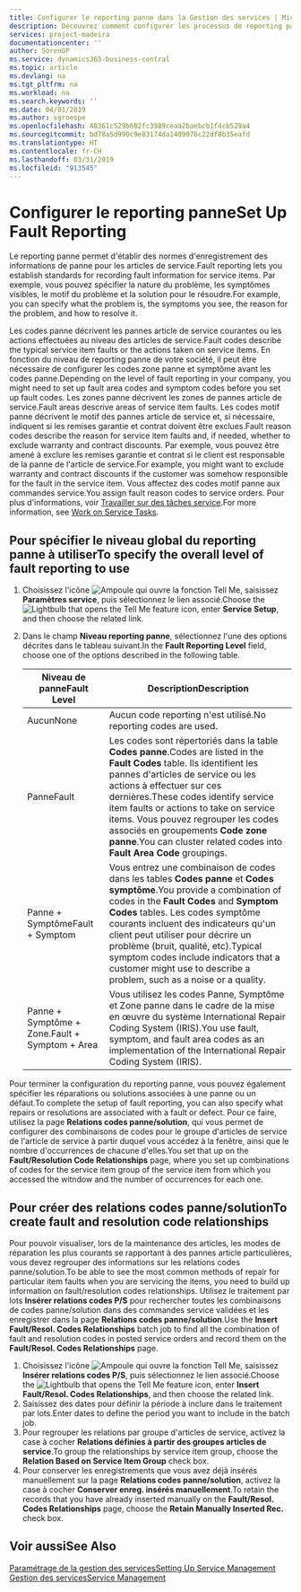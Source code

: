 ```yaml
---
title: Configurer le reporting panne dans la Gestion des services | Microsoft Docs
description: Découvrez comment configurer les processus de reporting panne.
services: project-madeira
documentationcenter: ''
author: SorenGP
ms.service: dynamics365-business-central
ms.topic: article
ms.devlang: na
ms.tgt_pltfrm: na
ms.workload: na
ms.search.keywords: ''
ms.date: 04/01/2019
ms.author: sgroespe
ms.openlocfilehash: 48361c529b682fc3989ceaa2baebcb1f4cb529a4
ms.sourcegitcommit: bd78a5d990c9e83174da1409076c22df8b35eafd
ms.translationtype: HT
ms.contentlocale: fr-CH
ms.lasthandoff: 03/31/2019
ms.locfileid: "913545"
---
```

# <a name="set-up-fault-reporting"></a><span data-ttu-id="74de6-103">Configurer le reporting panne</span><span class="sxs-lookup"><span data-stu-id="74de6-103">Set Up Fault Reporting</span></span>
<span data-ttu-id="74de6-104">Le reporting panne permet d'établir des normes d'enregistrement des informations de panne pour les articles de service.</span><span class="sxs-lookup"><span data-stu-id="74de6-104">Fault reporting lets you establish standards for recording fault information for service items.</span></span> <span data-ttu-id="74de6-105">Par exemple, vous pouvez spécifier la nature du problème, les symptômes visibles, le motif du problème et la solution pour le résoudre.</span><span class="sxs-lookup"><span data-stu-id="74de6-105">For example, you can specify what the problem is, the symptoms you see, the reason for the problem, and how to resolve it.</span></span>  

<span data-ttu-id="74de6-106">Les codes panne décrivent les pannes article de service courantes ou les actions effectuées au niveau des articles de service.</span><span class="sxs-lookup"><span data-stu-id="74de6-106">Fault codes describe the typical service item faults or the actions taken on service items.</span></span> <span data-ttu-id="74de6-107">En fonction du niveau de reporting panne de votre société, il peut être nécessaire de configurer les codes zone panne et symptôme avant les codes panne.</span><span class="sxs-lookup"><span data-stu-id="74de6-107">Depending on the level of fault reporting in your company, you might need to set up fault area codes and symptom codes before you set up fault codes.</span></span> <span data-ttu-id="74de6-108">Les zones panne décrivent les zones de pannes article de service.</span><span class="sxs-lookup"><span data-stu-id="74de6-108">Fault areas descrive areas of service item faults.</span></span> <span data-ttu-id="74de6-109">Les codes motif panne décrivent le motif des pannes article de service et, si nécessaire, indiquent si les remises garantie et contrat doivent être exclues.</span><span class="sxs-lookup"><span data-stu-id="74de6-109">Fault reason codes describe the reason for service item faults and, if needed, whether to exclude warranty and contract discounts.</span></span> <span data-ttu-id="74de6-110">Par exemple, vous pouvez être amené à exclure les remises garantie et contrat si le client est responsable de la panne de l'article de service.</span><span class="sxs-lookup"><span data-stu-id="74de6-110">For example, you might want to exclude warranty and contract discounts if the customer was somehow responsible for the fault in the service item.</span></span> <span data-ttu-id="74de6-111">Vous affectez des codes motif panne aux commandes service.</span><span class="sxs-lookup"><span data-stu-id="74de6-111">You assign fault reason codes to service orders.</span></span> <span data-ttu-id="74de6-112">Pour plus d'informations, voir [Travailler sur des tâches service](service-how-to-work-on-service-tasks.md).</span><span class="sxs-lookup"><span data-stu-id="74de6-112">For more information, see [Work on Service Tasks](service-how-to-work-on-service-tasks.md).</span></span>  

## <a name="to-specify-the-overall-level-of-fault-reporting-to-use"></a><span data-ttu-id="74de6-113">Pour spécifier le niveau global du reporting panne à utiliser</span><span class="sxs-lookup"><span data-stu-id="74de6-113">To specify the overall level of fault reporting to use</span></span>
1. <span data-ttu-id="74de6-114">Choisissez l'icône ![Ampoule qui ouvre la fonction Tell Me](media/ui-search/search_small.png "Dites-moi ce que vous voulez faire"), saisissez **Paramètres service**, puis sélectionnez le lien associé.</span><span class="sxs-lookup"><span data-stu-id="74de6-114">Choose the ![Lightbulb that opens the Tell Me feature](media/ui-search/search_small.png "Tell me what you want to do") icon, enter **Service Setup**, and then choose the related link.</span></span>
2. <span data-ttu-id="74de6-115">Dans le champ **Niveau reporting panne**, sélectionnez l'une des options décrites dans le tableau suivant.</span><span class="sxs-lookup"><span data-stu-id="74de6-115">In the **Fault Reporting Level** field, choose one of the options described in the following table.</span></span>  

    |<span data-ttu-id="74de6-116">**Niveau de panne**</span><span class="sxs-lookup"><span data-stu-id="74de6-116">**Fault Level**</span></span>|<span data-ttu-id="74de6-117">**Description**</span><span class="sxs-lookup"><span data-stu-id="74de6-117">**Description**</span></span>|  
    |------------|-------------|  
    |<span data-ttu-id="74de6-118">Aucun</span><span class="sxs-lookup"><span data-stu-id="74de6-118">None</span></span> | <span data-ttu-id="74de6-119">Aucun code reporting n'est utilisé.</span><span class="sxs-lookup"><span data-stu-id="74de6-119">No reporting codes are used.</span></span>|  
    |<span data-ttu-id="74de6-120">Panne</span><span class="sxs-lookup"><span data-stu-id="74de6-120">Fault</span></span> | <span data-ttu-id="74de6-121">Les codes sont répertoriés dans la table **Codes panne**.</span><span class="sxs-lookup"><span data-stu-id="74de6-121">Codes are listed in the **Fault Codes** table.</span></span> <span data-ttu-id="74de6-122">Ils identifient les pannes d'articles de service ou les actions à effectuer sur ces dernières.</span><span class="sxs-lookup"><span data-stu-id="74de6-122">These codes identify service item faults or actions to take on service items.</span></span> <span data-ttu-id="74de6-123">Vous pouvez regrouper les codes associés en groupements **Code zone panne**.</span><span class="sxs-lookup"><span data-stu-id="74de6-123">You can cluster related codes into **Fault Area Code** groupings.</span></span>|  
    |<span data-ttu-id="74de6-124">Panne + Symptôme</span><span class="sxs-lookup"><span data-stu-id="74de6-124">Fault + Symptom</span></span> | <span data-ttu-id="74de6-125">Vous entrez une combinaison de codes dans les tables **Codes panne** et **Codes symptôme**.</span><span class="sxs-lookup"><span data-stu-id="74de6-125">You provide a combination of codes in the **Fault Codes** and **Symptom Codes** tables.</span></span> <span data-ttu-id="74de6-126">Les codes symptôme courants incluent des indicateurs qu'un client peut utiliser pour décrire un problème (bruit, qualité, etc).</span><span class="sxs-lookup"><span data-stu-id="74de6-126">Typical symptom codes include indicators that a customer might use to describe a problem, such as a noise or a quality.</span></span>|  
    |<span data-ttu-id="74de6-127">Panne + Symptôme + Zone.</span><span class="sxs-lookup"><span data-stu-id="74de6-127">Fault + Symptom + Area</span></span> | <span data-ttu-id="74de6-128">Vous utilisez les codes Panne, Symptôme et Zone panne dans le cadre de la mise en œuvre du système International Repair Coding System (IRIS).</span><span class="sxs-lookup"><span data-stu-id="74de6-128">You use fault, symptom, and fault area codes as an implementation of the International Repair Coding System (IRIS).</span></span>|  

<span data-ttu-id="74de6-129">Pour terminer la configuration du reporting panne, vous pouvez également spécifier les réparations ou solutions associées à une panne ou un défaut.</span><span class="sxs-lookup"><span data-stu-id="74de6-129">To complete the setup of fault reporting, you can also specify what repairs or resolutions are associated with a fault or defect.</span></span> <span data-ttu-id="74de6-130">Pour ce faire, utilisez la page **Relations codes panne/solution**, qui vous permet de configurer des combinaisons de codes pour le groupe d'articles de service de l'article de service à partir duquel vous accédez à la fenêtre, ainsi que le nombre d'occurrences de chacune d'elles.</span><span class="sxs-lookup"><span data-stu-id="74de6-130">You set that up on the **Fault/Resolution Code Relationships** page, where you set up combinations of codes for the service item group of the service item from which you accessed the witndow and the number of occurrences for each one.</span></span>

## <a name="to-create-fault-and-resolution-code-relationships"></a><span data-ttu-id="74de6-131">Pour créer des relations codes panne/solution</span><span class="sxs-lookup"><span data-stu-id="74de6-131">To create fault and resolution code relationships</span></span>
<!--this needs to go in a working with topic-->
<span data-ttu-id="74de6-132"> Pour pouvoir visualiser, lors de la maintenance des articles, les modes de réparation les plus courants se rapportant à des pannes article particulières, vous devez regrouper des informations sur les relations codes panne/solution.</span><span class="sxs-lookup"><span data-stu-id="74de6-132">To be able to see the most common methods of repair for particular item faults when you are servicing the items, you need to build up information on fault/resolution codes relationships.</span></span> <span data-ttu-id="74de6-133">Utilisez le traitement par lots **Insérer relations codes P/S** pour rechercher toutes les combinaisons de codes panne/solution dans des commandes service validées et les enregistrer dans la page **Relations codes panne/solution**.</span><span class="sxs-lookup"><span data-stu-id="74de6-133">Use the **Insert Fault/Resol. Codes Relationships** batch job to find all the combination of fault and resolution codes in posted service orders and record them on the **Fault/Resol. Codes Relationships** page.</span></span>

1. <span data-ttu-id="74de6-134">Choisissez l'icône ![Ampoule qui ouvre la fonction Tell Me](media/ui-search/search_small.png "Dites-moi ce que vous voulez faire"), saisissez **Insérer relations codes P/S**, puis sélectionnez le lien associé.</span><span class="sxs-lookup"><span data-stu-id="74de6-134">Choose the ![Lightbulb that opens the Tell Me feature](media/ui-search/search_small.png "Tell me what you want to do") icon, enter **Insert Fault/Resol. Codes Relationships**, and then choose the related link.</span></span>  
2. <span data-ttu-id="74de6-135">Saisissez des dates pour définir la période à inclure dans le traitement par lots.</span><span class="sxs-lookup"><span data-stu-id="74de6-135">Enter dates to define the period you want to include in the batch job.</span></span>  
3. <span data-ttu-id="74de6-136">Pour regrouper les relations par groupe d'articles de service, activez la case à cocher **Relations définies à partir des groupes articles de service**.</span><span class="sxs-lookup"><span data-stu-id="74de6-136">To group the relationships by service item group, choose the **Relation Based on Service Item Group** check box.</span></span>  
4. <span data-ttu-id="74de6-137">Pour conserver les enregistrements que vous avez déjà insérés manuellement sur la page **Relations codes panne/solution**, activez la case à cocher **Conserver enreg. insérés manuellement**.</span><span class="sxs-lookup"><span data-stu-id="74de6-137">To retain the records that you have already inserted manually on the **Fault/Resol. Codes Relationships** page, choose the **Retain Manually Inserted Rec.** check box.</span></span>  

## <a name="see-also"></a><span data-ttu-id="74de6-138">Voir aussi</span><span class="sxs-lookup"><span data-stu-id="74de6-138">See Also</span></span>
[<span data-ttu-id="74de6-139">Paramétrage de la gestion des services</span><span class="sxs-lookup"><span data-stu-id="74de6-139">Setting Up Service Management</span></span>](service-setup-service.md)  
[<span data-ttu-id="74de6-140">Gestion des services</span><span class="sxs-lookup"><span data-stu-id="74de6-140">Service Management</span></span>](service-service.md)  
